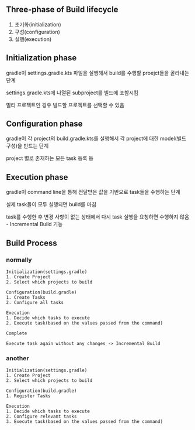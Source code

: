## Three-phase of Build lifecycle

1. 초기화(initialization)
2. 구성(configuration)
3. 실행(execution)

## Initialization phase

gradle이 settings.gradle.kts 파일을 실행해서 build를 수행할 proejct들을 골라내는 단계

settings.gradle.kts에 나열된 subproject를 빌드에 포함시킴

멀티 프로젝트인 경우 빌드할 프로젝트를 선택할 수 있음

## Configuration phase

gradle이 각 project의 build.gradle.kts를 실행해서 각 project에 대한 model(빌드 구성)을 만드는 단계

project 별로 존재하는 모든 task 등록 등

## Execution phase

gradle이 command line을 통해 전달받은 값을 기반으로 task들을 수행하는 단계

실제 task들이 모두 실행되면 build를 마침

task를 수행한 후 변경 사항이 없는 상태에서 다시 task 실행을 요청하면 수행하지 않음 - Incremental Build 기능

## Build Process

### normally

```text
Initialization(settings.gradle)
1. Create Project
2. Select which projects to build

Configuration(build.gradle)
1. Create Tasks
2. Configure all tasks

Execution
1. Decide which tasks to execute
2. Execute task(based on the values passed from the command)

Complete

Execute task again without any changes -> Incremental Build 
```

### another

```text
Initialization(settings.gradle)
1. Create Project
2. Select which projects to build

Configuration(build.gradle)
1. Register Tasks

Execution
1. Decide which tasks to execute
2. Configure relevant tasks
3. Execute task(based on the values passed from the command)
```
